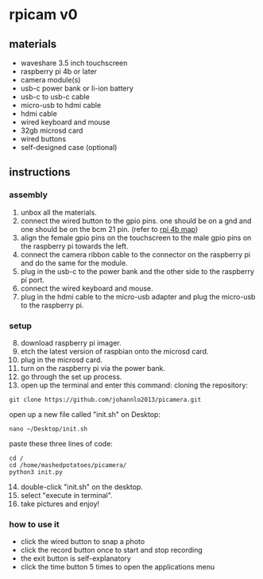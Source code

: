 # rpicam v0
## materials
- waveshare 3.5 inch touchscreen
- raspberry pi 4b or later
- camera module(s)
- usb-c power bank or li-ion battery
- usb-c to usb-c cable
- micro-usb to hdmi cable
- hdmi cable
- wired keyboard and mouse
- 32gb microsd card
- wired buttons
- self-designed case (optional)
## instructions
### assembly
1. unbox all the materials.
2. connect the wired button to the gpio pins. one should be on a gnd and one should be on the bcm 21 pin. (refer to [rpi 4b map](https://toptechboy.com/wp-content/uploads/2022/04/pinout-corrected-1024x605.jpg))
3. align the female gpio pins on the touchscreen to the male gpio pins on the raspberry pi towards the left.
4. connect the camera ribbon cable to the connector on the raspberry pi and do the same for the module.
5. plug in the usb-c to the power bank and the other side to the raspberry pi port.
6. connect the wired keyboard and mouse.
7. plug in the hdmi cable to the micro-usb adapter and plug the micro-usb to the raspberry pi.
### setup
8. download raspberry pi imager.
9. etch the latest version of raspbian onto the microsd card.
10. plug in the microsd card.
11. turn on the raspberry pi via the power bank.
12. go through the set up process.
13. open up the terminal and enter this command:
cloning the repository:
```
git clone https://github.com/johannlo2013/picamera.git
```
open up a new file called "init.sh" on Desktop:
```
nano ~/Desktop/init.sh
```
paste these three lines of code:
```
cd /
cd /home/mashedpotatoes/picamera/
python3 init.py
```
14. double-click "init.sh" on the desktop. 
15. select "execute in terminal".
16. take pictures and enjoy!
### how to use it
- click the wired button to snap a photo
- click the record button once to start and stop recording
- the exit button is self-explanatory
- click the time button 5 times to open the applications menu
